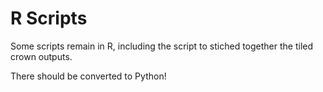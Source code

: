 # R Scripts

Some scripts remain in R, including the script to stiched together the tiled crown outputs.

There should be converted to Python!